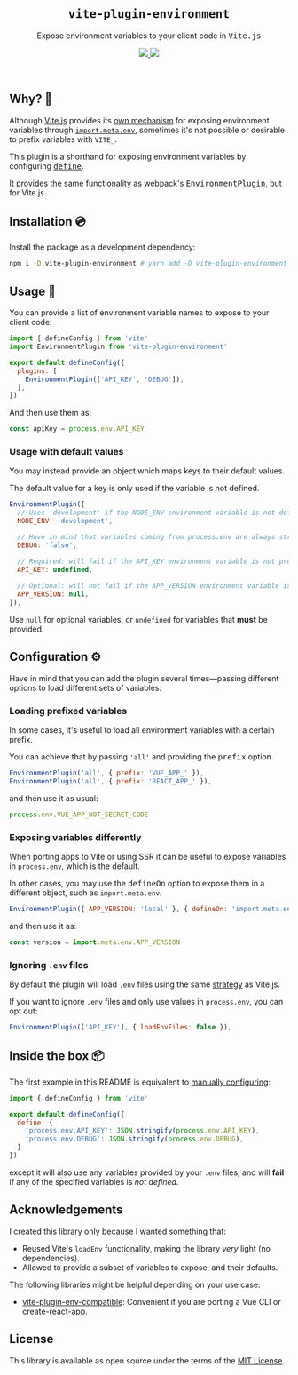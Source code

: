 <h2 align='center'><samp>vite-plugin-environment</samp></h2>

<p align='center'>Expose environment variables to your client code in <samp>Vite.js</samp></p>

<p align='center'>
  <a href='https://www.npmjs.com/package/vite-plugin-environment'>
    <img src='https://img.shields.io/npm/v/vite-plugin-environment?color=222&style=flat-square'>
  </a>
  <a href='https://github.com/ElMassimo/vite-plugin-environment/blob/main/LICENSE.txt'>
    <img src='https://img.shields.io/badge/license-MIT-blue.svg'>
  </a>
</p>

<br>

[plugin]: https://github.com/ElMassimo/vite-plugin-environment
[migration]: https://vite-ruby.netlify.app/guide/migration.html#migrating-to-vite
[vite.js]: http://vitejs.dev/
[EnvironmentPlugin]: https://webpack.js.org/plugins/environment-plugin/
[define]: https://vite.dev/config/shared-options.html#define
[Vite Ruby]: https://vite-ruby.netlify.app/config/#source-maps-%F0%9F%97%BA
[meta env]: https://vitejs.dev/guide/env-and-mode.html#env-files
[vite-plugin-env-compatible]: https://github.com/IndexXuan/vite-plugin-env-compatible

## Why? 🤔

Although [Vite.js] provides its [own mechanism][meta env] for exposing environment variables through [`import.meta.env`][meta env], sometimes it's not possible or desirable to prefix variables with `VITE_`.

This plugin is a shorthand for exposing environment variables by configuring <kbd>[define]</kbd>.

It provides the same functionality as webpack's <kbd>[EnvironmentPlugin]</kbd>, but for Vite.js.

## Installation 💿

Install the package as a development dependency:

```bash
npm i -D vite-plugin-environment # yarn add -D vite-plugin-environment
```

## Usage 🚀

You can provide a list of environment variable names to expose to your client code:

```js
import { defineConfig } from 'vite'
import EnvironmentPlugin from 'vite-plugin-environment'

export default defineConfig({
  plugins: [
    EnvironmentPlugin(['API_KEY', 'DEBUG']),
  ],
})
```

And then use them as:

```js
const apiKey = process.env.API_KEY
```

### Usage with default values

You may instead provide an object which maps keys to their default values.

The default value for a key is only used if the variable is not defined.

```js
EnvironmentPlugin({
  // Uses 'development' if the NODE_ENV environment variable is not defined.
  NODE_ENV: 'development',

  // Have in mind that variables coming from process.env are always strings.
  DEBUG: 'false',

  // Required: will fail if the API_KEY environment variable is not provided.
  API_KEY: undefined, 
 
  // Optional: will not fail if the APP_VERSION environment variable is missing.
  APP_VERSION: null,
}),
```

Use `null` for optional variables, or `undefined` for variables that __must__ be provided.

## Configuration ⚙️

Have in mind that you can add the plugin several times—passing different options to load different sets of variables.

### Loading prefixed variables

In some cases, it's useful to load all environment variables with a certain prefix.

You can achieve that by passing `'all'` and providing the <kbd>prefix</kbd> option.

```js
EnvironmentPlugin('all', { prefix: 'VUE_APP_' }),
EnvironmentPlugin('all', { prefix: 'REACT_APP_' }),
```

and then use it as usual:

```js
process.env.VUE_APP_NOT_SECRET_CODE
```

### Exposing variables differently

When porting apps to Vite or using SSR it can be useful to expose variables in `process.env`, which is the default.

In other cases, you may use the <kbd>defineOn</kbd> option to expose them in a different object, such as `import.meta.env`.

```js
EnvironmentPlugin({ APP_VERSION: 'local' }, { defineOn: 'import.meta.env' }),
```

and then use it as:

```js
const version = import.meta.env.APP_VERSION
```

### Ignoring `.env` files

By default the plugin will load `.env` files using the same [strategy][meta env] as Vite.js.

If you want to ignore `.env` files and only use values in `process.env`, you can opt out:

```js
EnvironmentPlugin(['API_KEY'], { loadEnvFiles: false }),
```

## Inside the box 📦

The first example in this README is equivalent to [manually configuring][define]:

```js
import { defineConfig } from 'vite'

export default defineConfig({
  define: {
    'process.env.API_KEY': JSON.stringify(process.env.API_KEY),
    'process.env.DEBUG': JSON.stringify(process.env.DEBUG),
  }
})
```

except it will also use any variables provided by your `.env` files, and will
__fail__ if any of the specified variables is _not defined_.

## Acknowledgements

I created this library only because I wanted something that:

- Reused Vite's `loadEnv` functionality, making the library _very_ light (no dependencies).
- Allowed to provide a subset of variables to expose, and their defaults.

The following libraries might be helpful depending on your use case:

- [vite-plugin-env-compatible]: Convenient if you are porting a Vue CLI or create-react-app. 

## License

This library is available as open source under the terms of the [MIT License](https://opensource.org/licenses/MIT).
